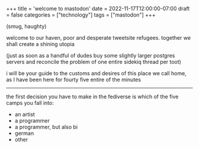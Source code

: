 +++
title = 'welcome to mastodon'
date = 2022-11-17T12:00:00-07:00
draft = false
categories = ["technology"]
tags = ["mastodon"]
+++

(smug, haughty)

welcome to our haven, poor and desperate tweetsite refugees. together we shall create a shining utopia

(just as soon as a handful of dudes buy some slightly larger postgres servers and reconcile the problem of one entire sidekiq thread per toot)

i will be your guide to the customs and desires of this place we call home, as I have been here for fourty five entire of the minutes

-------

the first decision you have to make in the fediverse is which of the five camps you fall into:

* an artist
* a programmer
* a programmer, but also bi
* german
* other
